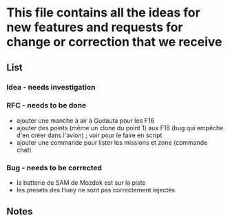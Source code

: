 # This file contains all the ideas for new features and requests for change or correction that we receive

## List

### Idea - needs investigation

### RFC - needs to be done

- ajouter une manche à air à Gudauta pour les F16
- ajouter des points (même un clone du point 1) aux F16 (bug qui empêche d'en créer dans l'avion) ; voir pour le faire en script
- ajouter une commande pour lister les missions et zone (commande chat)

### Bug - needs to be corrected

- la batterie de SAM de Mozdok est sur la piste
- les presets des Huey ne sont pas correctement injectés

## Notes
